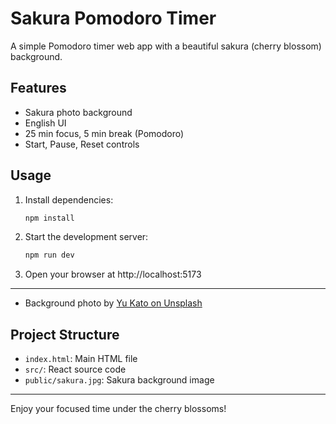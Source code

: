 # Sakura Pomodoro Timer

A simple Pomodoro timer web app with a beautiful sakura (cherry blossom) background.

## Features
- Sakura photo background
- English UI
- 25 min focus, 5 min break (Pomodoro)
- Start, Pause, Reset controls

## Usage

1. Install dependencies:
   ```sh
   npm install
   ```
2. Start the development server:
   ```sh
   npm run dev
   ```
3. Open your browser at http://localhost:5173

---

- Background photo by [Yu Kato on Unsplash](https://unsplash.com/photos/a-close-up-of-a-cherry-blossom-tree-46273834b3fb)

## Project Structure
- `index.html`: Main HTML file
- `src/`: React source code
- `public/sakura.jpg`: Sakura background image

---

Enjoy your focused time under the cherry blossoms!
